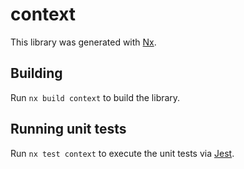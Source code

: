 # context

This library was generated with [Nx](https://nx.dev).

## Building

Run `nx build context` to build the library.

## Running unit tests

Run `nx test context` to execute the unit tests via [Jest](https://jestjs.io).
